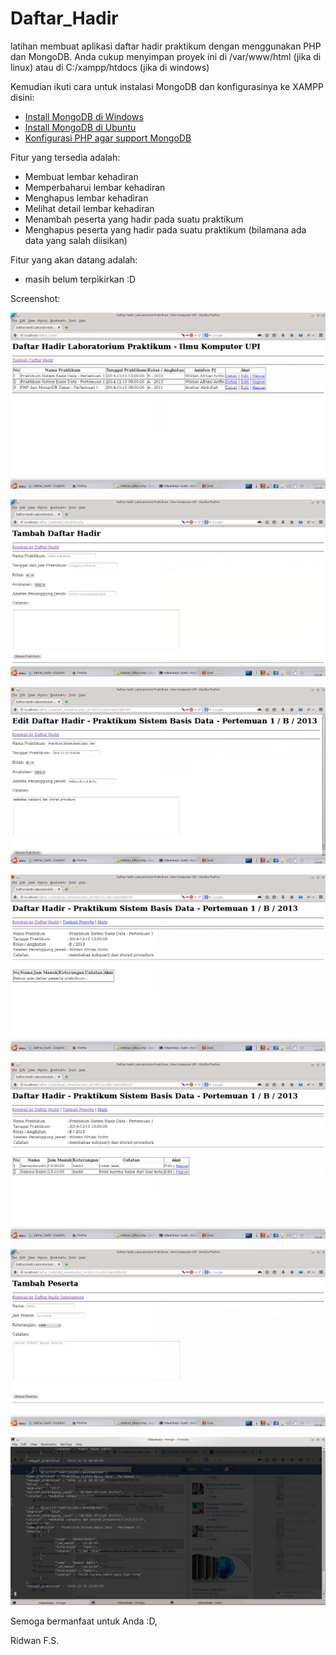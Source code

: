 Daftar_Hadir
============

latihan membuat aplikasi daftar hadir praktikum dengan menggunakan PHP dan MongoDB. Anda cukup menyimpan proyek ini di /var/www/html (jika di linux) atau di C:/xampp/htdocs (jika di windows)

Kemudian ikuti cara untuk instalasi MongoDB dan konfigurasinya ke XAMPP disini:  

* [Install MongoDB di Windows](http://www.candra.web.id/2014/03/02/cara-install-mongodb-di-windows/)
* [Install MongoDB di Ubuntu](http://awansembilan.blogspot.com/2011/04/install-mongodb-dengan-xampp-di-ubuntu.html)
* [Konfigurasi PHP agar support MongoDB](http://www.candra.web.id/2014/03/05/konfigurasi-php-agar-support-mongodb/)

Fitur yang tersedia adalah:

- Membuat lembar kehadiran
- Memperbaharui lembar kehadiran
- Menghapus lembar kehadiran
- Melihat detail lembar kehadiran
- Menambah peserta yang hadir pada suatu praktikum
- Menghapus peserta yang hadir pada suatu praktikum (bilamana ada data yang salah diisikan)

Fitur yang akan datang adalah:

- masih belum terpikirkan :D

Screenshot:

![](https://github.com/Danboru/Daftar_Hadir/blob/master/assets/screenshot/Selection_007.png)

![](https://github.com/Danboru/Daftar_Hadir/blob/master/assets/screenshot/Selection_008.png)

![](https://github.com/Danboru/Daftar_Hadir/blob/master/assets/screenshot/Selection_009.png)

![](https://github.com/Danboru/Daftar_Hadir/blob/master/assets/screenshot/Selection_010.png)

![](https://github.com/Danboru/Daftar_Hadir/blob/master/assets/screenshot/Selection_011.png)

![](https://github.com/Danboru/Daftar_Hadir/blob/master/assets/screenshot/Selection_012.png)

![](https://github.com/Danboru/Daftar_Hadir/blob/master/assets/screenshot/Selection_013.png)

Semoga bermanfaat untuk Anda :D,

Ridwan F.S.
